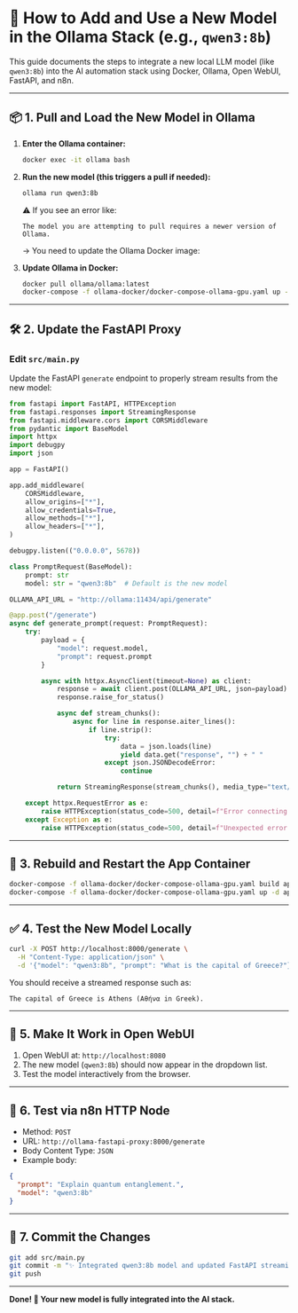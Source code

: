 # 🧠 How to Add and Use a New Model in the Ollama Stack (e.g., `qwen3:8b`)

This guide documents the steps to integrate a new local LLM model (like `qwen3:8b`) into the AI automation stack using Docker, Ollama, Open WebUI, FastAPI, and n8n.

---

## 📦 1. Pull and Load the New Model in Ollama

1. **Enter the Ollama container:**

   ```bash
   docker exec -it ollama bash
   ```

2. **Run the new model (this triggers a pull if needed):**

   ```bash
   ollama run qwen3:8b
   ```

   ⚠️ If you see an error like:

   ```
   The model you are attempting to pull requires a newer version of Ollama.
   ```

   → You need to update the Ollama Docker image:

3. **Update Ollama in Docker:**

   ```bash
   docker pull ollama/ollama:latest
   docker-compose -f ollama-docker/docker-compose-ollama-gpu.yaml up -d --force-recreate --build ollama
   ```

---

## 🛠 2. Update the FastAPI Proxy

### Edit `src/main.py`

Update the FastAPI `generate` endpoint to properly stream results from the new model:

```python
from fastapi import FastAPI, HTTPException
from fastapi.responses import StreamingResponse
from fastapi.middleware.cors import CORSMiddleware
from pydantic import BaseModel
import httpx
import debugpy
import json

app = FastAPI()

app.add_middleware(
    CORSMiddleware,
    allow_origins=["*"],
    allow_credentials=True,
    allow_methods=["*"],
    allow_headers=["*"],
)

debugpy.listen(("0.0.0.0", 5678))

class PromptRequest(BaseModel):
    prompt: str
    model: str = "qwen3:8b"  # Default is the new model

OLLAMA_API_URL = "http://ollama:11434/api/generate"

@app.post("/generate")
async def generate_prompt(request: PromptRequest):
    try:
        payload = {
            "model": request.model,
            "prompt": request.prompt
        }

        async with httpx.AsyncClient(timeout=None) as client:
            response = await client.post(OLLAMA_API_URL, json=payload)
            response.raise_for_status()

            async def stream_chunks():
                async for line in response.aiter_lines():
                    if line.strip():
                        try:
                            data = json.loads(line)
                            yield data.get("response", "") + " "
                        except json.JSONDecodeError:
                            continue

            return StreamingResponse(stream_chunks(), media_type="text/plain")

    except httpx.RequestError as e:
        raise HTTPException(status_code=500, detail=f"Error connecting to Ollama: {e}")
    except Exception as e:
        raise HTTPException(status_code=500, detail=f"Unexpected error: {e}")
```

---

## 🐳 3. Rebuild and Restart the App Container

```bash
docker-compose -f ollama-docker/docker-compose-ollama-gpu.yaml build app
docker-compose -f ollama-docker/docker-compose-ollama-gpu.yaml up -d app
```

---

## ✅ 4. Test the New Model Locally

```bash
curl -X POST http://localhost:8000/generate \
  -H "Content-Type: application/json" \
  -d '{"model": "qwen3:8b", "prompt": "What is the capital of Greece?"}'
```

You should receive a streamed response such as:

```
The capital of Greece is Athens (Αθήνα in Greek).
```

---

## 🔄 5. Make It Work in Open WebUI

1. Open WebUI at: `http://localhost:8080`
2. The new model (`qwen3:8b`) should now appear in the dropdown list.
3. Test the model interactively from the browser.

---

## 🧪 6. Test via n8n HTTP Node

- Method: `POST`
- URL: `http://ollama-fastapi-proxy:8000/generate`
- Body Content Type: `JSON`
- Example body:

```json
{
  "prompt": "Explain quantum entanglement.",
  "model": "qwen3:8b"
}
```

---

## 💾 7. Commit the Changes

```bash
git add src/main.py
git commit -m "✨ Integrated qwen3:8b model and updated FastAPI streaming"
git push
```

---

**Done! 🎉 Your new model is fully integrated into the AI stack.**
